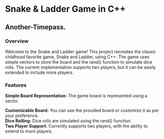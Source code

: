 <h1>Snake &amp; Ladder Game in C++ </h1>
<h2>Another-Timepass. </h2>

<h3>Overview</h3>
Welcome to the Snake and Ladder game! This project recreates the classic childhood favorite game, Snake and Ladder, using C++. The game uses simple vectors to store the board and the rand() function to simulate dice rolls. The current implementation supports two players, but it can be easily extended to include more players.

<h3>Features</h3>
<b>Simple Board Representation:</b> The game board is represented using a vector.


<b>Customizable Board:</b> You can use the provided board or customize it as per your preference.<br/>
<b>Dice Rolling:</b> Dice rolls are simulated using the rand() function.<br/>
<b>Two Player Support:</b> Currently supports two players, with the ability to extend to more players.

